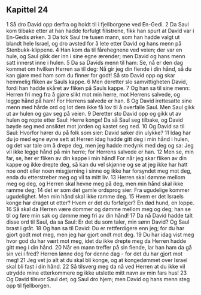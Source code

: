 ## Kapittel 24

1 Så dro David opp derfra og holdt til i fjellborgene ved En-Gedi.
2 Da Saul kom tilbake etter at han hadde forfulgt filistrene, fikk han spurt at David var i En-Gedis ørken.
3 Da tok Saul tre tusen mann, som han hadde valgt ut blandt hele Israel, og dro avsted for å lete etter David og hans menn på Stenbukk-klippene.
4 Han kom da til fårehegnene ved veien; der var en hule, og Saul gikk der inn i sine egne ærender; men David og hans menn satt innerst inne i hulen.
5 Da sa Davids menn til ham: Se, nå er den dag kommet om hvilken Herren sa til deg: Nå gir jeg din fiende i din hånd, så du kan gjøre med ham som du finner for godt! Så sto David opp og skar hemmelig fliken av Sauls kappe.
6 Men deretter slo samvittigheten David, fordi han hadde skåret av fliken på Sauls kappe.
7 Og han sa til sine menn: Herren fri meg fra å gjøre slikt mot min herre, mot Herrens salvede, og legge hånd på ham! For Herrens salvede er han.
8 Og David irettesatte sine menn med hårde ord og lot dem ikke få lov til å overfalle Saul. Men Saul gikk ut av hulen og gav seg på veien.
9 Deretter sto David opp og gikk ut av hulen og ropte etter Saul: Herre konge! Da så Saul seg tilbake, og David bøyde seg med ansiktet mot jorden og kastet seg ned.
10 Og David sa til Saul: Hvorfor hører du på folk som sier: David søker din ulykke?
11 Idag har du jo med egne øyne sett at Herren idag hadde gitt deg i min hånd i hulen, og det var tale om å drepe deg, men jeg hadde medynk med deg og sa: Jeg vil ikke legge hånd på min herre; for Herrens salvede er han.
12 Men se, min far, se, her er fliken av din kappe i min hånd! For når jeg skar fliken av din kappe og ikke drepte deg, så kan du vel skjønne og se at jeg ikke har hatt noe ondt eller noen misgjerning i sinne og ikke har forsyndet meg mot deg, enda du etterstreber meg og vil ta mitt liv.
13 Herren skal dømme mellom meg og deg, og Herren skal hevne meg på deg, men min hånd skal ikke ramme deg;
14 det er som det gamle ordsprog sier: Fra ugudelige kommer ugudelighet. Men min hånd skal ikke ramme deg.
15 Hvem er det Israels konge har draget ut etter? Hvem er det du forfølger? En død hund, en loppe.
16 Så skal da Herren være dommer og dømme mellom meg og deg; han se til og føre min sak og dømme meg fri av din hånd!
17 Da nå David hadde talt disse ord til Saul, da sa Saul: Er det du som taler, min sønn David? Og Saul brast i gråt.
18 Og han sa til David: Du er rettferdigere enn jeg; for du har gjort godt mot meg, men jeg har gjort ondt mot deg.
19 Du har idag vist meg hvor god du har vært mot meg, idet du ikke drepte meg da Herren hadde gitt meg i din hånd.
20 Når en mann treffer på sin fiende, lar han ham da gå sin vei i fred? Herren lønne deg for denne dag - for det du har gjort mot meg!
21 Jeg vet jo alt at du skal bli konge, og at kongedømmet over Israel skal bli fast i din hånd.
22 Så tilsverg meg da nå ved Herren at du ikke vil utrydde mine etterkommere og ikke utslette mitt navn av min fars hus!
23 Og David tilsvor Saul det; og Saul dro hjem; men David og hans menn steg opp til fjellborgen.
